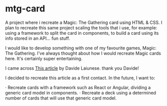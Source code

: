 # mtg-card
A project where i recreate a Magic: The Gathering card using HTML &amp; CSS. I plan to recreate this same project scaling the tools that i use, for example: using a framework to split the card in components, to build a card using its info stored in an API... fun stuff.

I would like to develop something with one of my favourite games, Magic: The Gathering. I've always thought about how I would recreate Magic cards here. It's certainly super entertaining. 

I came across <a href="https://codeburst.io/make-a-magic-the-gathering-card-in-css-5e4e06a5e604">This article</a> by Davide Laiunese. thank you Davide!

I decided to recreate this article as a first contact. In the future, I want to:

  · Recreate cards with a framework such as React or Angular, dividing a generic card model in components.
  · Recreate a deck using a determined number of cards that will use that generic card model. 
